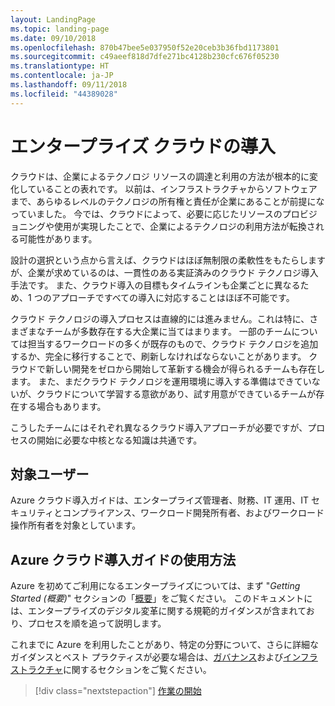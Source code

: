 ```yaml
---
layout: LandingPage
ms.topic: landing-page
ms.date: 09/10/2018
ms.openlocfilehash: 870b47bee5e037950f52e20ceb3b36fbd1173801
ms.sourcegitcommit: c49aeef818d7dfe271bc4128b230cfc676f05230
ms.translationtype: HT
ms.contentlocale: ja-JP
ms.lasthandoff: 09/11/2018
ms.locfileid: "44389028"
---
```

# <a name="enterprise-cloud-adoption"></a>エンタープライズ クラウドの導入

クラウドは、企業によるテクノロジ リソースの調達と利用の方法が根本的に変化していることの表れです。 以前は、インフラストラクチャからソフトウェアまで、あらゆるレベルのテクノロジの所有権と責任が企業にあることが前提になっていました。 今では、クラウドによって、必要に応じたリソースのプロビジョニングや使用が実現したことで、企業によるテクノロジの利用方法が転換される可能性があります。

設計の選択という点から言えば、クラウドはほぼ無制限の柔軟性をもたらしますが、企業が求めているのは、一貫性のある実証済みのクラウド テクノロジ導入手法です。 また、クラウド導入の目標もタイムラインも企業ごとに異なるため、1 つのアプローチですべての導入に対応することはほぼ不可能です。

クラウド テクノロジの導入プロセスは直線的には進みません。これは特に、さまざまなチームが多数存在する大企業に当てはまります。 一部のチームについては担当するワークロードの多くが既存のもので、クラウド テクノロジを追加するか、完全に移行することで、刷新しなければならないことがあります。 クラウドで新しい開発をゼロから開始して革新する機会が得られるチームも存在します。 また、まだクラウド テクノロジを運用環境に導入する準備はできていないが、クラウドについて学習する意欲があり、試す用意ができているチームが存在する場合もあります。

こうしたチームにはそれぞれ異なるクラウド導入アプローチが必要ですが、プロセスの開始に必要な中核となる知識は共通です。

## <a name="audience"></a>対象ユーザー

Azure クラウド導入ガイドは、エンタープライズ管理者、財務、IT 運用、IT セキュリティとコンプライアンス、ワークロード開発所有者、およびワークロード操作所有者を対象としています。

## <a name="how-to-use-the-azure-cloud-adoption-guide"></a>Azure クラウド導入ガイドの使用方法

Azure を初めてご利用になるエンタープライズについては、まず "*Getting Started (概要)*" セクションの「[概要](getting-started/overview.md)」をご覧ください。 このドキュメントには、エンタープライズのデジタル変革に関する規範的ガイダンスが含まれており、プロセスを順を追って説明します。

これまでに Azure を利用したことがあり、特定の分野について、さらに詳細なガイダンスとベスト プラクティスが必要な場合は、[ガバナンス](governance/overview.md)および[インフラストラクチャ](infrastructure/basic-workload.md)に関するセクションをご覧ください。

> [!div class="nextstepaction"]
> [作業の開始](getting-started/overview.md)